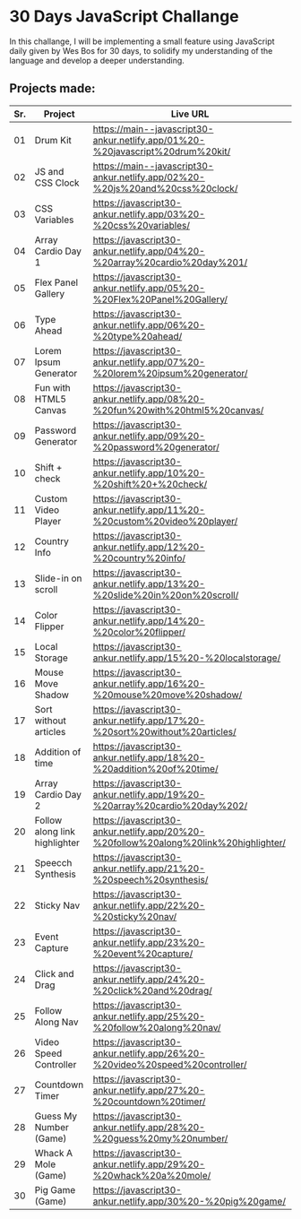 # 30 Days JavaScript Challange

In this challange, I will be implementing a small feature using JavaScript daily given by Wes Bos for 30 days, to solidify my understanding of the language and develop a deeper understanding.

## Projects made:

| Sr. | Project                       | Live URL                                                                             |
| --- | ----------------------------- | ------------------------------------------------------------------------------------ |
| 01  | Drum Kit                      | https://main--javascript30-ankur.netlify.app/01%20-%20javascript%20drum%20kit/       |
| 02  | JS and CSS Clock              | https://main--javascript30-ankur.netlify.app/02%20-%20js%20and%20css%20clock/        |
| 03  | CSS Variables                 | https://javascript30-ankur.netlify.app/03%20-%20css%20variables/                     |
| 04  | Array Cardio Day 1            | https://javascript30-ankur.netlify.app/04%20-%20array%20cardio%20day%201/            |
| 05  | Flex Panel Gallery            | https://javascript30-ankur.netlify.app/05%20-%20Flex%20Panel%20Gallery/              |
| 06  | Type Ahead                    | https://javascript30-ankur.netlify.app/06%20-%20type%20ahead/                        |
| 07  | Lorem Ipsum Generator         | https://javascript30-ankur.netlify.app/07%20-%20lorem%20ipsum%20generator/           |
| 08  | Fun with HTML5 Canvas         | https://javascript30-ankur.netlify.app/08%20-%20fun%20with%20html5%20canvas/         |
| 09  | Password Generator            | https://javascript30-ankur.netlify.app/09%20-%20password%20generator/                |
| 10  | Shift + check                 | https://javascript30-ankur.netlify.app/10%20-%20shift%20+%20check/                   |
| 11  | Custom Video Player           | https://javascript30-ankur.netlify.app/11%20-%20custom%20video%20player/             |
| 12  | Country Info                  | https://javascript30-ankur.netlify.app/12%20-%20country%20info/                      |
| 13  | Slide-in on scroll            | https://javascript30-ankur.netlify.app/13%20-%20slide%20in%20on%20scroll/            |
| 14  | Color Flipper                 | https://javascript30-ankur.netlify.app/14%20-%20color%20flipper/                     |
| 15  | Local Storage                 | https://javascript30-ankur.netlify.app/15%20-%20localstorage/                        |
| 16  | Mouse Move Shadow             | https://javascript30-ankur.netlify.app/16%20-%20mouse%20move%20shadow/               |
| 17  | Sort without articles         | https://javascript30-ankur.netlify.app/17%20-%20sort%20without%20articles/           |
| 18  | Addition of time              | https://javascript30-ankur.netlify.app/18%20-%20addition%20of%20time/                |
| 19  | Array Cardio Day 2            | https://javascript30-ankur.netlify.app/19%20-%20array%20cardio%20day%202/            |
| 20  | Follow along link highlighter | https://javascript30-ankur.netlify.app/20%20-%20follow%20along%20link%20highlighter/ |
| 21  | Speecch Synthesis             | https://javascript30-ankur.netlify.app/21%20-%20speech%20synthesis/                  |
| 22  | Sticky Nav                    | https://javascript30-ankur.netlify.app/22%20-%20sticky%20nav/                        |
| 23  | Event Capture                 | https://javascript30-ankur.netlify.app/23%20-%20event%20capture/                     |
| 24  | Click and Drag                | https://javascript30-ankur.netlify.app/24%20-%20click%20and%20drag/                  |
| 25  | Follow Along Nav              | https://javascript30-ankur.netlify.app/25%20-%20follow%20along%20nav/                |
| 26  | Video Speed Controller        | https://javascript30-ankur.netlify.app/26%20-%20video%20speed%20controller/          |
| 27  | Countdown Timer               | https://javascript30-ankur.netlify.app/27%20-%20countdown%20timer/                   |
| 28  | Guess My Number (Game)        | https://javascript30-ankur.netlify.app/28%20-%20guess%20my%20number/                 |
| 29  | Whack A Mole (Game)           | https://javascript30-ankur.netlify.app/29%20-%20whack%20a%20mole/                    |
| 30  | Pig Game (Game)               | https://javascript30-ankur.netlify.app/30%20-%20pig%20game/                          |
